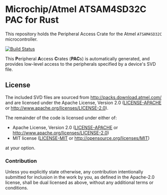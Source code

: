# Microchip/Atmel ATSAM4SD32C PAC for Rust

This repository holds the Peripheral Access Crate for the Atmel `ATSAM4SD32C` microcontroller.

[![Build Status](https://travis-ci.org/atsam4-rs/atsam4sd32c-pac.svg?branch=master)](https://travis-ci.org/atsam4-rs/atsam4sd32c-pac)

This **P**eripheral **A**ccess **C**rates (**PAC**s) is automatically generated, and provides low-level access to the peripherals specified by a device's SVD file.

## License

The included SVD files are sourced from http://packs.download.atmel.com/ and
are licensed under the Apache License, Version 2.0 ([LICENSE-APACHE](LICENSE-APACHE) or
http://www.apache.org/licenses/LICENSE-2.0).

The remainder of the code is licensed under either of:

- Apache License, Version 2.0 ([LICENSE-APACHE](LICENSE-APACHE) or
  http://www.apache.org/licenses/LICENSE-2.0)
- MIT license ([LICENSE-MIT](LICENSE-MIT) or http://opensource.org/licenses/MIT)

at your option.

### Contribution

Unless you explicitly state otherwise, any contribution intentionally submitted for inclusion in the
work by you, as defined in the Apache-2.0 license, shall be dual licensed as above, without any
additional terms or conditions.
